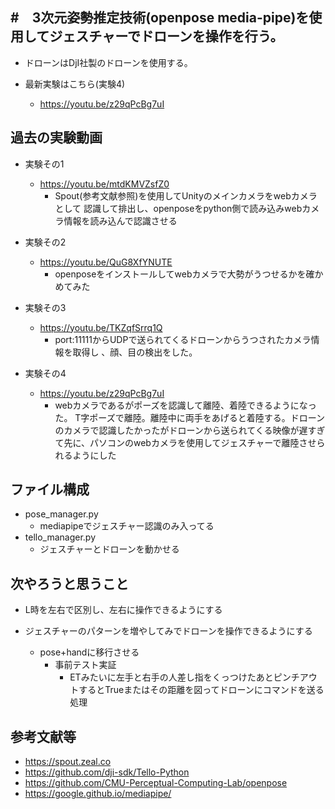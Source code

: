 #　3次元姿勢推定技術(openpose media-pipe)を使用してジェスチャーでドローンを操作を行う。
---
- ドローンはDjI社製のドローンを使用する。


- 最新実験はこちら(実験4)
    - https://youtu.be/z29qPcBg7uI

## 過去の実験動画
- 実験その1
    - https://youtu.be/mtdKMVZsfZ0
      - Spout(参考文献参照)を使用してUnityのメインカメラをwebカメラとして
    認識して排出し、openposeをpython側で読み込みwebカメラ情報を読み込んで認識させる
- 実験その2
    - https://youtu.be/QuG8XfYNUTE
      - openposeをインストールしてwebカメラで大勢がうつせるかを確かめてみた
- 実験その3
    - https://youtu.be/TKZqfSrrq1Q
        - port:11111からUDPで送られてくるドローンからうつされたカメラ情報を取得し
  、顔、目の検出をした。
      
- 実験その4
    - https://youtu.be/z29qPcBg7uI
      - webカメラであるがポーズを認識して離陸、着陸できるようになった。
  T字ポーズで離陸。離陸中に両手をあげると着陸する。ドローンのカメラで認識したかったがドローンから送られてくる映像が遅すぎて先に、パソコンのwebカメラを使用してジェスチャーで離陸させられるようにした
        
## ファイル構成
- pose_manager.py
  - mediapipeでジェスチャー認識のみ入ってる
- tello_manager.py
  - ジェスチャーとドローンを動かせる


## 次やろうと思うこと
- L時を左右で区別し、左右に操作できるようにする

- ジェスチャーのパターンを増やしてみでドローンを操作できるようにする
  - pose+handに移行させる
    - 事前テスト実証
      - ETみたいに左手と右手の人差し指をくっつけたあとピンチアウトするとTrueまたはその距離を図ってドローンにコマンドを送る処理



## 参考文献等
- https://spout.zeal.co
- https://github.com/dji-sdk/Tello-Python
- https://github.com/CMU-Perceptual-Computing-Lab/openpose
- https://google.github.io/mediapipe/



